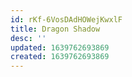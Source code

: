 ```yaml
---
id: rKf-6VosDAdHOWejKwxlF
title: Dragon Shadow
desc: ''
updated: 1639762693869
created: 1639762693869
---
```


